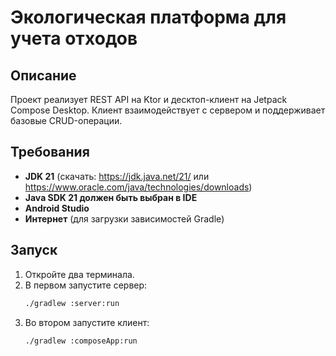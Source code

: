 # Экологическая платформа для учета отходов

## Описание

Проект реализует REST API на Ktor и десктоп-клиент на Jetpack Compose Desktop. Клиент взаимодействует с сервером и поддерживает базовые CRUD-операции.

## Требования

- **JDK 21** (скачать: https://jdk.java.net/21/ или https://www.oracle.com/java/technologies/downloads)
- **Java SDK 21 должен быть выбран в IDE**
- **Android Studio**
- **Интернет** (для загрузки зависимостей Gradle)

## Запуск
1. Откройте два терминала.
2. В первом запустите сервер:
   ```bash
   ./gradlew :server:run
3. Во втором запустите клиент:
   ```bash
   ./gradlew :composeApp:run
